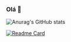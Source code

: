 ### Olá 👋

![Anurag's GitHub stats](https://github-readme-stats.vercel.app/api?username=Eduuard023&show_icons=true&theme=radical)

[![Readme Card](https://github-readme-stats.vercel.app/api/pin/?username=Eduuard023&repo=Meu-Portifolio_icons=true&theme=radical)](https://github.com/anuraghazra/github-readme-stats)


